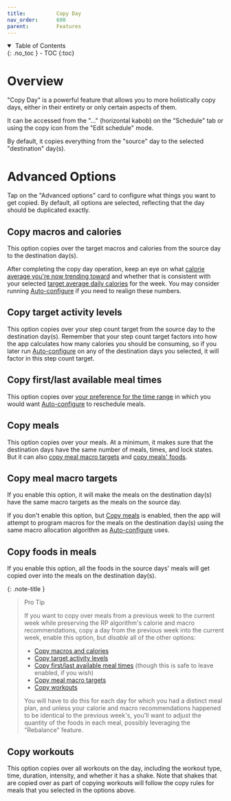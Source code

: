 ```yaml
---
title:          Copy Day
nav_order:      600
parent:         Features
---
```


<details open markdown="block">
  <summary>
    &nbsp;Table of Contents
  </summary>
{: .no_toc }
- TOC
{:toc}
</details>

# Overview

"Copy Day" is a powerful feature that allows you to more holistically copy days, either in their entirety or only certain aspects of them.

It can be accessed from the "..." (horizontal kabob) on the "Schedule" tab or using the copy icon from the "Edit schedule" mode.

By default, it copies everything from the "source" day to the selected "destination" day(s).

# Advanced Options

Tap on the "Advanced options" card to configure what things you want to get copied. By default, all options are selected, reflecting that the day should be duplicated exactly.

## Copy macros and calories

This option copies over the target macros and calories from the source day to the destination day(s).

After completing the copy day operation, keep an eye on what [calorie average you're now trending toward](/docs/diet-coach-app/1.22-beta/concepts/calories/#trending-toward-average) and whether that is consistent with your selected [target average daily calories](/docs/diet-coach-app/1.22-beta/concepts/calories/#target-average-daily-calories) for the week. You may consider running [Auto-configure](/docs/diet-coach-app/1.22-beta/features/auto-configure/) if you need to realign these numbers.

## Copy target activity levels

This option copies over your step count target from the source day to the destination day(s). Remember that your step count target factors into how the app calculates how many calories you should be consuming, so if you later run [Auto-configure](/docs/diet-coach-app/1.22-beta/features/auto-configure/) on any of the destination days you selected, it will factor in this step count target.

## Copy first/last available meal times

This option copies over [your preference for the time range](/docs/diet-coach-app/1.22-beta/concepts/sleep-and-preferred-meal-time-range/) in which you would want [Auto-configure](/docs/diet-coach-app/1.22-beta/features/auto-configure/) to reschedule meals.

## Copy meals

This option copies over your meals. At a minimum, it makes sure that the destination days have the same number of meals, times, and lock states. But it can also [copy meal macro targets](#copy-meal-macro-targets) and [copy meals' foods](#copy-foods-in-meals).

## Copy meal macro targets

If you enable this option, it will make the meals on the destination day(s) have the same macro targets as the meals on the source day.

If you don't enable this option, but [Copy meals](#copy-meals) is enabled, then the app will attempt to program macros for the meals on the destination day(s) using the same macro allocation algorithm as [Auto-configure](/docs/diet-coach-app/1.22-beta/features/auto-configure/) uses.

## Copy foods in meals

If you enable this option, all the foods in the source days' meals will get copied over into the meals on the destination day(s).

{: .note-title }
> Pro Tip
> 
> If you want to copy over meals from a previous week to the current week while preserving the RP algorithm's calorie and macro recommendations, copy a day from the previous week into the current week, enable this option, but _disable_ all of the other options:
> * [Copy macros and calories](#copy-macros-and-calories)
> * [Copy target activity levels](#copy-target-activity-levels)
> * [Copy first/last available meal times](#copy-firstlast-available-meal-times) (though this is safe to leave enabled, if you wish)
> * [Copy meal macro targets](#copy-meal-macro-targets)
> * [Copy workouts](#copy-workouts)
> 
> You will have to do this for each day for which you had a distinct meal plan, and unless your calorie and macro recommendations happened to be identical to the previous week's, you'll want to adjust the quantity of the foods in each meal, possibly leveraging the "Rebalance" feature.

## Copy workouts

This option copies over all workouts on the day, including the workout type, time, duration, intensity, and whether it has a shake. Note that shakes that are copied over as part of copying workouts will follow the copy rules for meals that you selected in the options above.
